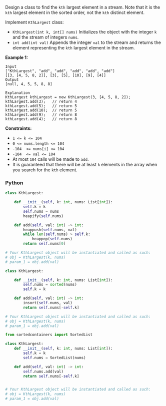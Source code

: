 Design a class to find the  `kth`  largest element in a stream. Note that it is the  `kth`  largest element in the sorted order, not the  `kth`  distinct element.

Implement  `KthLargest`  class:

-   `KthLargest(int k, int[] nums)`  Initializes the object with the integer  `k`  and the stream of integers  `nums`.
-   `int add(int val)`  Appends the integer  `val`  to the stream and returns the element representing the  `kth`  largest element in the stream.

**Example 1:**
```
Input
["KthLargest", "add", "add", "add", "add", "add"]
[[3, [4, 5, 8, 2]], [3], [5], [10], [9], [4]]
Output
[null, 4, 5, 5, 8, 8]

Explanation
KthLargest kthLargest = new KthLargest(3, [4, 5, 8, 2]);
kthLargest.add(3);   // return 4
kthLargest.add(5);   // return 5
kthLargest.add(10);  // return 5
kthLargest.add(9);   // return 8
kthLargest.add(4);   // return 8
```

**Constraints:**

-   `1 <= k <= 104`
-   `0 <= nums.length <= 104`
-   `-104  <= nums[i] <= 104`
-   `-104  <= val <= 104`
-   At most  `104`  calls will be made to  `add`.
-   It is guaranteed that there will be at least  `k`  elements in the array when you search for the  `kth`  element.


### Python
```python
class KthLargest:

    def __init__(self, k: int, nums: List[int]):
        self.k = k
        self.nums = nums
        heapify(self.nums)

    def add(self, val: int) -> int:
        heappush(self.nums, val)
        while len(self.nums) > self.k:
            heappop(self.nums)
        return self.nums[0]

# Your KthLargest object will be instantiated and called as such:
# obj = KthLargest(k, nums)
# param_1 = obj.add(val)
```

```python
class KthLargest:

    def __init__(self, k: int, nums: List[int]):
        self.nums = sorted(nums)
        self.k = k

    def add(self, val: int) -> int:
        insort(self.nums, val)
        return self.nums[-self.k]

# Your KthLargest object will be instantiated and called as such:
# obj = KthLargest(k, nums)
# param_1 = obj.add(val)
```

```python
from sortedcontainers import SortedList

class KthLargest:
    def __init__(self, k: int, nums: List[int]):
        self.k = k
        self.nums = SortedList(nums)

    def add(self, val: int) -> int:
        self.nums.add(val)
        return self.nums[-self.k]


# Your KthLargest object will be instantiated and called as such:
# obj = KthLargest(k, nums)
# param_1 = obj.add(val)
```